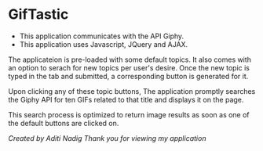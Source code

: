 # GifTastic

* This application communicates with the API Giphy. 
* This application uses Javascript, JQuery and AJAX.

The applicateion is pre-loaded with some default topics. 
It also comes with an option to serach for new topics per user's desire. Once the new topic is typed in the tab and submitted, a corresponding button is generated for it.

Upon clicking any of these topic buttons, The application promptly searches the Giphy API for ten GIFs related to that title and displays it on the page. 

This search process is optimized to return image results as soon as one of the default buttons are clicked on.



*Created by Aditi Nadig*
*Thank you for viewing my application*
